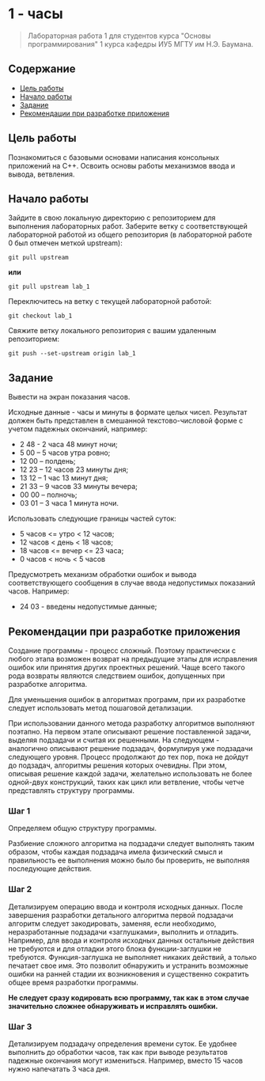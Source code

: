 # 1 - часы

> Лабораторная работа 1 для студентов курса "Основы программирования" 1 курса кафедры ИУ5 МГТУ им Н.Э. Баумана.

## Содержание

 - [Цель работы](#цель-работы)
 - [Начало работы](#начало-работы)
 - [Задание](#задание)
 - [Рекомендации при разработке приложения](#рекомендации-при-разработке-приложения)

## Цель работы

Познакомиться с базовыми основами написания консольных приложений на C++. Освоить основы работы механизмов ввода и вывода, ветвления.

## Начало работы

Зайдите в свою локальную директорию с репозиторием для выполнения лабораторных работ. Заберите ветку с соответствующей лабораторной работой из общего репозитория (в лабораторной работе 0 был отмечен меткой upstream):

```
git pull upstream
```

**или**

```
git pull upstream lab_1
```

Переключитесь на ветку с текущей лабораторной работой:

```
git checkout lab_1
```

Свяжите ветку локального репозитория с вашим удаленным репозиторием:

```
git push --set-upstream origin lab_1
```

## Задание

Вывести на экран показания часов.

Исходные данные - часы и минуты в формате целых чисел. Результат должен быть представлен в смешанной текстово-числовой форме с учетом падежных окончаний, например:

 - 2 48 - 2 часа 48 минут ночи;
 - 5 00 – 5 часов утра ровно;
 - 12 00 – полдень;
 - 12 23 – 12 часов 23 минуты дня;
 - 13 12 – 1 час 13 минут дня;
 - 21 33 – 9 часов 33 минуты вечера;
 - 00 00 – полночь;
 - 03 01 – 3 часа 1 минута ночи.

Использовать следующие границы частей суток:

 - 5 часов <= утро < 12 часов;
 - 12 часов < день < 18 часов;
 - 18 часов <= вечер <= 23 часа;
 - 0 часов < ночь < 5 часов

Предусмотреть механизм обработки ошибок и вывода соответствующего сообщения в случае ввода недопустимых показаний часов. Например:

 - 24 03 - введены недопустимые данные;

## Рекомендации при разработке приложения

Создание программы - процесс сложный. Поэтому практически с любого этапа возможен возврат на предыдущие этапы для исправления ошибок или принятия других проектных решений. Чаще всего такого рода возвраты являются следствием ошибок, допущенных при разработке алгоритма.

Для уменьшения ошибок в алгоритмах программ, при их разработке следует использовать метод пошаговой детализации.

При использовании данного метода разработку алгоритмов выполняют поэтапно. На первом этапе описывают решение поставленной задачи, выделяя подзадачи и считая их решенными. На следующем - аналогично описывают решение подзадач, формулируя уже подзадачи следующего уровня. Процесс продолжают до тех пор, пока не дойдут до подзадач, алгоритмы решения которых очевидны. При этом, описывая решение каждой задачи, желательно использовать не более одной-двух конструкций, таких как цикл или ветвление, чтобы четче представлять структуру программы.

### Шаг 1

Определяем общую структуру программы.

Разбиение сложного алгоритма на подзадачи следует выполнять таким образом, чтобы каждая подзадача имела физический смысл и правильность ее выполнения можно было бы проверить, не выполняя последующие действия.

### Шаг 2

Детализируем операцию ввода и контроля исходных данных. После завершения разработки детального алгоритма первой подзадачи алгоритм следует закодировать, заменяя, если необходимо, неразработанные подзадачи «заглушками», выполнить и отладить. Например, для ввода и контроля исходных данных остальные действия не требуются и для отладки этого блока функции-заглушки не требуются. Функция-заглушка не выполняет никаких действий, а только печатает свое имя. Это позволит обнаружить и устранить возможные ошибки на ранней стадии их возникновения и существенно сократить общее время разработки программы.

**Не следует сразу кодировать всю программу, так как в этом случае значительно сложнее обнаруживать и исправлять ошибки.**

### Шаг 3

Детализируем подзадачу определения времени суток. Ее удобнее выполнить до обработки часов, так как при выводе результатов падежные окончания могут измениться. Например, вместо 15 часов нужно напечатать 3 часа дня.
